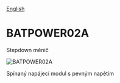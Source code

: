 
[English](./README.md)
<!--- module --->
# BATPOWER02A
<!--- Emodule --->

<!--- subtitle --->Stepdown měnič<!--- Esubtitle --->

![BATPOWER02A](/doc/img/BATPOWER02A_QRcode.png)

<!--- description --->Spínaný napájecí modul s pevným napětím<!--- Edescription --->
            
